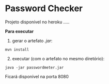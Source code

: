 # Password Checker

Projeto disponível no heroku .....

**Para executar**
1. gerar o artefato *.jar*:
```
mvn install
```

2. executar (com o artefato no mesmo diretório):
```
java -jar passwordmeter.jar
```

Ficará disponível na porta 8080